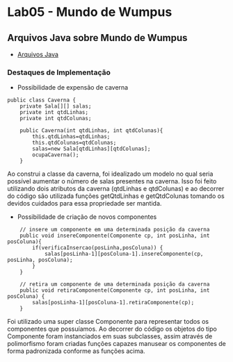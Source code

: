 # Lab05 - Mundo de Wumpus
## Arquivos Java sobre Mundo de Wumpus
* [Arquivos Java](src/pt/c40task/l05wumpus)

### Destaques de Implementação

* Possibilidade de expensão de caverna
~~~Expansão da Caverna
public class Caverna {
	private Sala[][] salas;
	private int qtdLinhas;
	private int qtdColunas;	
		
	public Caverna(int qtdLinhas, int qtdColunas){
		this.qtdLinhas=qtdLinhas;
		this.qtdColunas=qtdColunas;
		salas=new Sala[qtdLinhas][qtdColunas];
		ocupaCaverna();
	}
~~~
Ao construi a classe da caverna, foi idealizado um modelo no qual seria possível aumentar o número de salas presentes na caverna.
Isso foi feito utilizando dois atributos da caverna (qtdLinhas e qtdColunas) e ao decorrer do código são utilizada funções getQtdLinhas e getQtdColunas tomando os devidos cuidados para essa propriedade ser mantida.

* Possibilidade de criação de novos componentes
~~~Aumento de Componentes
	// insere um componente em uma determinada posição da caverna
	public void insereComponente(Componente cp, int posLinha, int posColuna){
		if(verificaInsercao(posLinha,posColuna)) {
			salas[posLinha-1][posColuna-1].insereComponente(cp, posLinha, posColuna);
		}
	}
	
	// retira um componente de uma determinada posição da caverna
	public void retiraComponente(Componente cp, int posLinha, int posColuna) {
		salas[posLinha-1][posColuna-1].retiraComponente(cp);
	}
~~~
Foi utilizado uma super classe Componente para representar todos os componentes que possuíamos. Ao decorrer do código os objetos do tipo Componente foram instanciados em suas subclasses, assim através de polimorfismo foram criadas funções capazes manusear os componentes de forma padronizada conforme as funções acima.


